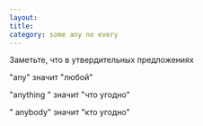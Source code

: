 ```yaml
---
layout: 
title: 
category: some any no every
---
```

<p>Заметьте, что в утвердительных предложениях</p>
<p>"any" значит "любой" </p>
<p>  "anything " значит "что угодно"</p>
<p> " anybody" значит "кто угодно"</p>